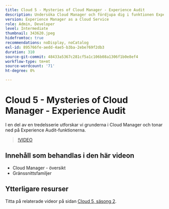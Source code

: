 ```yaml
---
title: Cloud 5 - Mysteries of Cloud Manager - Experience Audit
description: Undersöka Cloud Manager och fördjupa dig i funktionen Experience Audit
version: Experience Manager as a Cloud Service
role: Admin, Developer
level: Intermediate
thumbnail: 343620.jpeg
hidefromtoc: true
recommendations: noDisplay, noCatalog
exl-id: 895766fe-aedd-4ae5-b3ba-2ebe769f2db3
duration: 310
source-git-commit: 48433a5367c281cf5a1c106b08a1306f1b0e8ef4
workflow-type: tm+mt
source-wordcount: '71'
ht-degree: 0%

---
```


# Cloud 5 - Mysteries of Cloud Manager - Experience Audit

I en del av en tredelsserie utforskar vi grunderna i Cloud Manager och tonar ned på Experience Audit-funktionerna.

>[!VIDEO](https://video.tv.adobe.com/v/343620?quality=12&learn=on)

## Innehåll som behandlas i den här videon

+ Cloud Manager - översikt
+ Gränssnittsfamiljer

## Ytterligare resurser

Titta på relaterade videor på sidan [Cloud 5, säsong 2](../cloud5-season-2.md).
